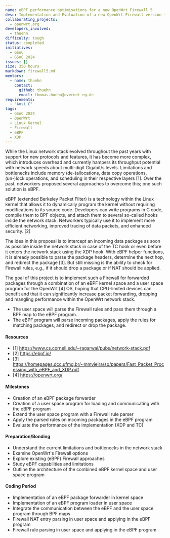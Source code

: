 ```yaml
---
name: eBPF performance optimisations for a new OpenWrt Firewall 5
desc: Implementation and Evaluation of a new OpenWrt Firewall version that utilizes eBPF Linux Kernel APIs 
collaborating_projects:
  - openwrt.org
developers_involved:
  - thuehn
difficulty: tough
status: completed
initiatives:
  - GSoC
  - GSoC 2024
issues: []
size: 350 hours
markdown: firewall5.md
mentors:
  - name: thuehn
    contact:
      github: thuehn
      email: thomas.huehn@evernet-eg.de
requirements:
  - "Ansi C"
tags:
  - GSoC 2024
  - OpenWrt
  - Linux Kernel
  - Firewall
  - eBPF
  - XDP
---
```


While the Linux network stack evolved throughout the past years with support for new protocols and features, it has become more complex, which introduces overhead and currently hampers its throughput potential with network speeds about multi-digit Gigabit/s levels. Limitations and bottlenecks include memory (de-)allocations, data copy operations, (un-)lock operations, and scheduling in their respective layers [1]. Over the past, networkers proposed several approaches to overcome this; one such solution is eBPF.

eBPF (extended Berkeley Packet Filter) is a technology within the Linux kernel that allows it to dynamically program the kernel without requiring modifications to its source code. Developers can write programs in C code, compile them to BPF objects, and attach them to several so-called hooks inside the network stack. Networkers typically use it to implement more efficient networking, improved tracing of data packets, and enhanced security. [2]

The idea in this proposal is to intercept an incoming data package as soon as possible inside the network stack in case of the TC hook or even before it enters the network stack using the XDP hook. With eBPF helper functions, it is already possible to parse the package headers, determine the next hop, and redirect the package [3]. But still missing is the ability to check for Firewall rules, e.g., if it should drop a package or if NAT should be applied.

The goal of this project is to implement such a Firewall for forwarded packages through a combination of an eBPF kernel space and a user space program for the OpenWrt [4] OS, hoping that CPU-limited devices can benefit and that it can significantly increase packet forwarding, dropping and mangling performance within the OpenWrt network stack.

* The user space will parse the Firewall rules and pass them through a BPF map to the eBPF program.
* The eBPF program will parse incoming packages, apply the rules for matching packages, and redirect or drop the package.


#### Resources

* [1] https://www.cs.cornell.edu/~ragarwal/pubs/network-stack.pdf
* [2] https://ebpf.io/
* [3] https://homepages.dcc.ufmg.br/~mmvieira/so/papers/Fast_Packet_Processing_with_eBPF_and_XDP.pdf
* [4] https://openwrt.org/

#### Milestones

* Creation of an eBPF package forwarder
* Creation of a user space program for loading and communicating with the eBPF program
* Extend the user space program with a Firewall rule parser
* Apply the parsed rules on incoming packages in the eBPF program
* Evaluate the performance of the implementation (XDP and TC)

#### Preparation/Bonding

* Understand the current limitations and bottlenecks in the network stack
* Examine OpenWrt's Firewall options
* Explore existing (eBPF) Firewall approaches
* Study eBPF capabilities and limitations
* Outline the architecture of the combined eBPF kernel space and user space program

#### Coding Period

* Implementation of an eBPF package forwarder in kernel space
* Implementation of an eBPF program loader in user space
* Integrate the communication between the eBPF and the user space program through BPF maps
* Firewall NAT entry parsing in user space and applying in the eBPF program
* Firewall rule parsing in user space and applying in the eBPF program
